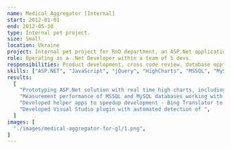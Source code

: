 ```yaml
---
name: Medical Aggregator [Internal]
start: 2012-01-01
end: 2012-05-30
type: Internal pet project.
size: Small
location: Ukraine
project: Internal pet project for RnD department, an ASP.Net application with real time charts for monitoring massive data measurements from medical devices, plus Admin for various conigurations of devices, channels & other.
role: Operating as a .Net Developer within a team of 5 devs.
responsibilities: Product development, cross code review, database opptimizations.
skills: ["ASP.NET", "JavaScript", "jQuery", "HighCharts", "MSSQL", "MySQl"]
results:
  [
    "Prototyping ASP.Net solution with real time high charts, including Admin Site for management & configurations.",
    "Measurement performance of MSSQL and MySQL databases working with millions records to predict real world behavior.",
    "Developed helper apps to speedup development - Bing Translator to provide default translations, Resource Manager to sync resources with latest translations, Code Validator to collect all places with translations, built on regexes..",
    "Developed Visual Studio plugin with automated detection of ",
  ]
images: [
  "./images/medical-aggregator-for-gl/1.png",
]
---
```

